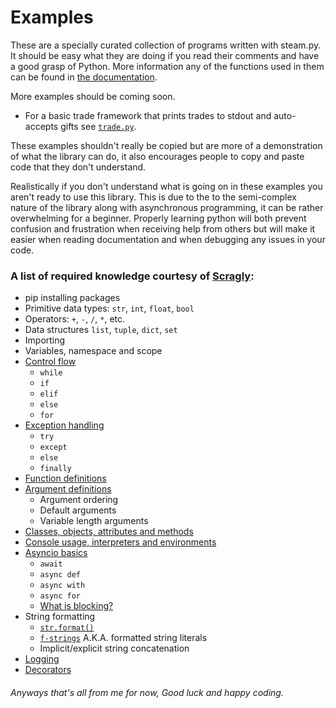 # Examples

These are a specially curated collection of programs written with steam.py. It should be easy what they are doing 
if you read their comments and have a good grasp of Python. More information any of the functions used in them 
can be found in [the documentation](https://steampy.rtfd.io/en/latest).

More examples should be coming soon.

<!-- - For a basic bot using ext.commands, see [basic.py](basic_bot.py). (spooky, this one isn't done yet) -->
- For a basic trade framework that prints trades to stdout and auto-accepts gifts see [`trade.py`](trade.py). 

These examples shouldn't really be copied but are more of a demonstration of what the library can do, 
it also encourages people to copy and paste code that they don't understand. 

Realistically if you don't understand what is going on in these examples you aren't ready to use this library.
This is due to the to the semi-complex nature of the library along with asynchronous programming, 
it can be rather overwhelming for a beginner. Properly learning python will both prevent confusion and frustration 
when receiving help from others but will make it easier when reading documentation and when debugging any 
issues in your code.

### A list of required knowledge courtesy of [Scragly](https://github.com/Scragly):
<!-- I like https://realpython.com for tutorials as you can see -->
- pip installing packages
- Primitive data types: `str`, `int`, `float`, `bool`
- Operators: `+`, `-`, `/`, `*`, etc.
- Data structures `list`, `tuple`, `dict`, `set`
- Importing
- Variables, namespace and scope
- [Control flow](https://realpython.com/python-conditional-statements/)
    - `while`
    - `if`
    - `elif`
    - `else`
    - `for`
- [Exception handling](https://realpython.com/python-exceptions/)
    - `try`
    - `except`
    - `else`
    - `finally`
- [Function definitions](https://realpython.com/defining-your-own-python-function/)
- [Argument definitions](https://realpython.com/python-kwargs-and-args/)
    - Argument ordering
    - Default arguments
    - Variable length arguments
- [Classes, objects, attributes and methods](https://realpython.com/python3-object-oriented-programming/)
- [Console usage, interpreters and environments](https://realpython.com/python-virtual-environments-a-primer/)
- [Asyncio basics](https://realpython.com/async-io-python/)
    - `await`
    - `async def`
    - `async with`
    - `async for`
    - [What is blocking?](https://discordpy.rtfs.io/en/latest/faq.html#what-does-blocking-mean)
- String formatting
    - [`str.format()`](https://pyformat.info)
    - [`f-strings`](https://realpython.com/python-f-strings/) A.K.A. formatted string literals
    - Implicit/explicit string concatenation
- [Logging](https://realpython.com/courses/logging-python/)
- [Decorators](https://realpython.com/primer-on-python-decorators/)


###### Anyways that's all from me for now, Good luck and happy coding.
